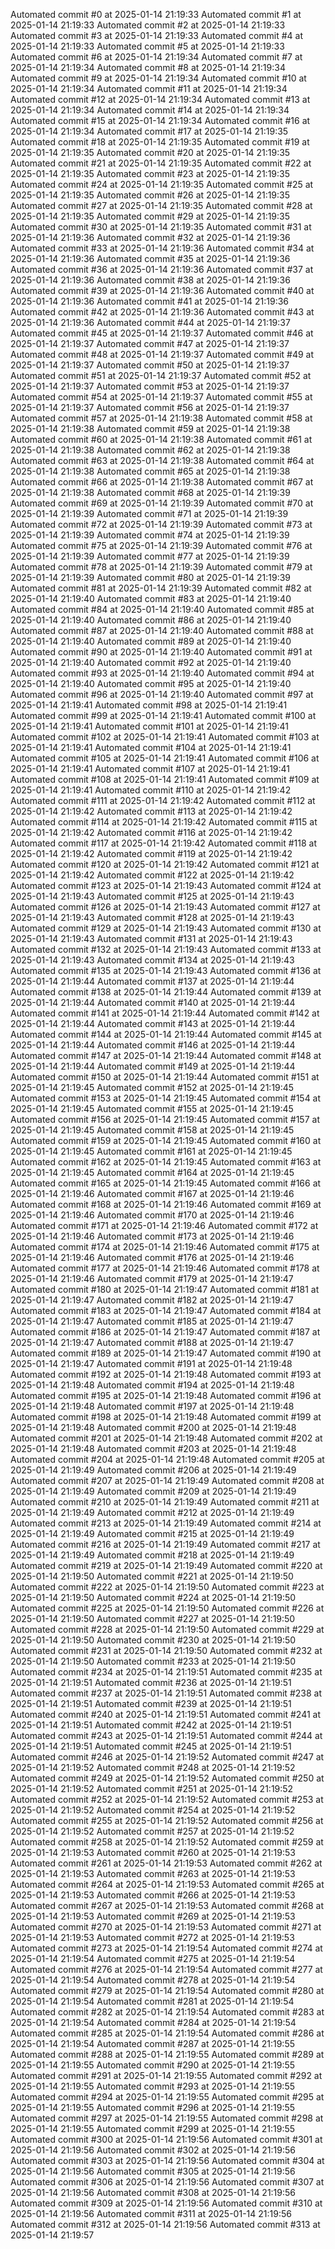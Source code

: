 

Automated commit #0 at 2025-01-14 21:19:33
Automated commit #1 at 2025-01-14 21:19:33
Automated commit #2 at 2025-01-14 21:19:33
Automated commit #3 at 2025-01-14 21:19:33
Automated commit #4 at 2025-01-14 21:19:33
Automated commit #5 at 2025-01-14 21:19:33
Automated commit #6 at 2025-01-14 21:19:34
Automated commit #7 at 2025-01-14 21:19:34
Automated commit #8 at 2025-01-14 21:19:34
Automated commit #9 at 2025-01-14 21:19:34
Automated commit #10 at 2025-01-14 21:19:34
Automated commit #11 at 2025-01-14 21:19:34
Automated commit #12 at 2025-01-14 21:19:34
Automated commit #13 at 2025-01-14 21:19:34
Automated commit #14 at 2025-01-14 21:19:34
Automated commit #15 at 2025-01-14 21:19:34
Automated commit #16 at 2025-01-14 21:19:34
Automated commit #17 at 2025-01-14 21:19:35
Automated commit #18 at 2025-01-14 21:19:35
Automated commit #19 at 2025-01-14 21:19:35
Automated commit #20 at 2025-01-14 21:19:35
Automated commit #21 at 2025-01-14 21:19:35
Automated commit #22 at 2025-01-14 21:19:35
Automated commit #23 at 2025-01-14 21:19:35
Automated commit #24 at 2025-01-14 21:19:35
Automated commit #25 at 2025-01-14 21:19:35
Automated commit #26 at 2025-01-14 21:19:35
Automated commit #27 at 2025-01-14 21:19:35
Automated commit #28 at 2025-01-14 21:19:35
Automated commit #29 at 2025-01-14 21:19:35
Automated commit #30 at 2025-01-14 21:19:35
Automated commit #31 at 2025-01-14 21:19:36
Automated commit #32 at 2025-01-14 21:19:36
Automated commit #33 at 2025-01-14 21:19:36
Automated commit #34 at 2025-01-14 21:19:36
Automated commit #35 at 2025-01-14 21:19:36
Automated commit #36 at 2025-01-14 21:19:36
Automated commit #37 at 2025-01-14 21:19:36
Automated commit #38 at 2025-01-14 21:19:36
Automated commit #39 at 2025-01-14 21:19:36
Automated commit #40 at 2025-01-14 21:19:36
Automated commit #41 at 2025-01-14 21:19:36
Automated commit #42 at 2025-01-14 21:19:36
Automated commit #43 at 2025-01-14 21:19:36
Automated commit #44 at 2025-01-14 21:19:37
Automated commit #45 at 2025-01-14 21:19:37
Automated commit #46 at 2025-01-14 21:19:37
Automated commit #47 at 2025-01-14 21:19:37
Automated commit #48 at 2025-01-14 21:19:37
Automated commit #49 at 2025-01-14 21:19:37
Automated commit #50 at 2025-01-14 21:19:37
Automated commit #51 at 2025-01-14 21:19:37
Automated commit #52 at 2025-01-14 21:19:37
Automated commit #53 at 2025-01-14 21:19:37
Automated commit #54 at 2025-01-14 21:19:37
Automated commit #55 at 2025-01-14 21:19:37
Automated commit #56 at 2025-01-14 21:19:37
Automated commit #57 at 2025-01-14 21:19:38
Automated commit #58 at 2025-01-14 21:19:38
Automated commit #59 at 2025-01-14 21:19:38
Automated commit #60 at 2025-01-14 21:19:38
Automated commit #61 at 2025-01-14 21:19:38
Automated commit #62 at 2025-01-14 21:19:38
Automated commit #63 at 2025-01-14 21:19:38
Automated commit #64 at 2025-01-14 21:19:38
Automated commit #65 at 2025-01-14 21:19:38
Automated commit #66 at 2025-01-14 21:19:38
Automated commit #67 at 2025-01-14 21:19:38
Automated commit #68 at 2025-01-14 21:19:39
Automated commit #69 at 2025-01-14 21:19:39
Automated commit #70 at 2025-01-14 21:19:39
Automated commit #71 at 2025-01-14 21:19:39
Automated commit #72 at 2025-01-14 21:19:39
Automated commit #73 at 2025-01-14 21:19:39
Automated commit #74 at 2025-01-14 21:19:39
Automated commit #75 at 2025-01-14 21:19:39
Automated commit #76 at 2025-01-14 21:19:39
Automated commit #77 at 2025-01-14 21:19:39
Automated commit #78 at 2025-01-14 21:19:39
Automated commit #79 at 2025-01-14 21:19:39
Automated commit #80 at 2025-01-14 21:19:39
Automated commit #81 at 2025-01-14 21:19:39
Automated commit #82 at 2025-01-14 21:19:40
Automated commit #83 at 2025-01-14 21:19:40
Automated commit #84 at 2025-01-14 21:19:40
Automated commit #85 at 2025-01-14 21:19:40
Automated commit #86 at 2025-01-14 21:19:40
Automated commit #87 at 2025-01-14 21:19:40
Automated commit #88 at 2025-01-14 21:19:40
Automated commit #89 at 2025-01-14 21:19:40
Automated commit #90 at 2025-01-14 21:19:40
Automated commit #91 at 2025-01-14 21:19:40
Automated commit #92 at 2025-01-14 21:19:40
Automated commit #93 at 2025-01-14 21:19:40
Automated commit #94 at 2025-01-14 21:19:40
Automated commit #95 at 2025-01-14 21:19:40
Automated commit #96 at 2025-01-14 21:19:40
Automated commit #97 at 2025-01-14 21:19:41
Automated commit #98 at 2025-01-14 21:19:41
Automated commit #99 at 2025-01-14 21:19:41
Automated commit #100 at 2025-01-14 21:19:41
Automated commit #101 at 2025-01-14 21:19:41
Automated commit #102 at 2025-01-14 21:19:41
Automated commit #103 at 2025-01-14 21:19:41
Automated commit #104 at 2025-01-14 21:19:41
Automated commit #105 at 2025-01-14 21:19:41
Automated commit #106 at 2025-01-14 21:19:41
Automated commit #107 at 2025-01-14 21:19:41
Automated commit #108 at 2025-01-14 21:19:41
Automated commit #109 at 2025-01-14 21:19:41
Automated commit #110 at 2025-01-14 21:19:42
Automated commit #111 at 2025-01-14 21:19:42
Automated commit #112 at 2025-01-14 21:19:42
Automated commit #113 at 2025-01-14 21:19:42
Automated commit #114 at 2025-01-14 21:19:42
Automated commit #115 at 2025-01-14 21:19:42
Automated commit #116 at 2025-01-14 21:19:42
Automated commit #117 at 2025-01-14 21:19:42
Automated commit #118 at 2025-01-14 21:19:42
Automated commit #119 at 2025-01-14 21:19:42
Automated commit #120 at 2025-01-14 21:19:42
Automated commit #121 at 2025-01-14 21:19:42
Automated commit #122 at 2025-01-14 21:19:42
Automated commit #123 at 2025-01-14 21:19:43
Automated commit #124 at 2025-01-14 21:19:43
Automated commit #125 at 2025-01-14 21:19:43
Automated commit #126 at 2025-01-14 21:19:43
Automated commit #127 at 2025-01-14 21:19:43
Automated commit #128 at 2025-01-14 21:19:43
Automated commit #129 at 2025-01-14 21:19:43
Automated commit #130 at 2025-01-14 21:19:43
Automated commit #131 at 2025-01-14 21:19:43
Automated commit #132 at 2025-01-14 21:19:43
Automated commit #133 at 2025-01-14 21:19:43
Automated commit #134 at 2025-01-14 21:19:43
Automated commit #135 at 2025-01-14 21:19:43
Automated commit #136 at 2025-01-14 21:19:44
Automated commit #137 at 2025-01-14 21:19:44
Automated commit #138 at 2025-01-14 21:19:44
Automated commit #139 at 2025-01-14 21:19:44
Automated commit #140 at 2025-01-14 21:19:44
Automated commit #141 at 2025-01-14 21:19:44
Automated commit #142 at 2025-01-14 21:19:44
Automated commit #143 at 2025-01-14 21:19:44
Automated commit #144 at 2025-01-14 21:19:44
Automated commit #145 at 2025-01-14 21:19:44
Automated commit #146 at 2025-01-14 21:19:44
Automated commit #147 at 2025-01-14 21:19:44
Automated commit #148 at 2025-01-14 21:19:44
Automated commit #149 at 2025-01-14 21:19:44
Automated commit #150 at 2025-01-14 21:19:44
Automated commit #151 at 2025-01-14 21:19:45
Automated commit #152 at 2025-01-14 21:19:45
Automated commit #153 at 2025-01-14 21:19:45
Automated commit #154 at 2025-01-14 21:19:45
Automated commit #155 at 2025-01-14 21:19:45
Automated commit #156 at 2025-01-14 21:19:45
Automated commit #157 at 2025-01-14 21:19:45
Automated commit #158 at 2025-01-14 21:19:45
Automated commit #159 at 2025-01-14 21:19:45
Automated commit #160 at 2025-01-14 21:19:45
Automated commit #161 at 2025-01-14 21:19:45
Automated commit #162 at 2025-01-14 21:19:45
Automated commit #163 at 2025-01-14 21:19:45
Automated commit #164 at 2025-01-14 21:19:45
Automated commit #165 at 2025-01-14 21:19:45
Automated commit #166 at 2025-01-14 21:19:46
Automated commit #167 at 2025-01-14 21:19:46
Automated commit #168 at 2025-01-14 21:19:46
Automated commit #169 at 2025-01-14 21:19:46
Automated commit #170 at 2025-01-14 21:19:46
Automated commit #171 at 2025-01-14 21:19:46
Automated commit #172 at 2025-01-14 21:19:46
Automated commit #173 at 2025-01-14 21:19:46
Automated commit #174 at 2025-01-14 21:19:46
Automated commit #175 at 2025-01-14 21:19:46
Automated commit #176 at 2025-01-14 21:19:46
Automated commit #177 at 2025-01-14 21:19:46
Automated commit #178 at 2025-01-14 21:19:46
Automated commit #179 at 2025-01-14 21:19:47
Automated commit #180 at 2025-01-14 21:19:47
Automated commit #181 at 2025-01-14 21:19:47
Automated commit #182 at 2025-01-14 21:19:47
Automated commit #183 at 2025-01-14 21:19:47
Automated commit #184 at 2025-01-14 21:19:47
Automated commit #185 at 2025-01-14 21:19:47
Automated commit #186 at 2025-01-14 21:19:47
Automated commit #187 at 2025-01-14 21:19:47
Automated commit #188 at 2025-01-14 21:19:47
Automated commit #189 at 2025-01-14 21:19:47
Automated commit #190 at 2025-01-14 21:19:47
Automated commit #191 at 2025-01-14 21:19:48
Automated commit #192 at 2025-01-14 21:19:48
Automated commit #193 at 2025-01-14 21:19:48
Automated commit #194 at 2025-01-14 21:19:48
Automated commit #195 at 2025-01-14 21:19:48
Automated commit #196 at 2025-01-14 21:19:48
Automated commit #197 at 2025-01-14 21:19:48
Automated commit #198 at 2025-01-14 21:19:48
Automated commit #199 at 2025-01-14 21:19:48
Automated commit #200 at 2025-01-14 21:19:48
Automated commit #201 at 2025-01-14 21:19:48
Automated commit #202 at 2025-01-14 21:19:48
Automated commit #203 at 2025-01-14 21:19:48
Automated commit #204 at 2025-01-14 21:19:48
Automated commit #205 at 2025-01-14 21:19:49
Automated commit #206 at 2025-01-14 21:19:49
Automated commit #207 at 2025-01-14 21:19:49
Automated commit #208 at 2025-01-14 21:19:49
Automated commit #209 at 2025-01-14 21:19:49
Automated commit #210 at 2025-01-14 21:19:49
Automated commit #211 at 2025-01-14 21:19:49
Automated commit #212 at 2025-01-14 21:19:49
Automated commit #213 at 2025-01-14 21:19:49
Automated commit #214 at 2025-01-14 21:19:49
Automated commit #215 at 2025-01-14 21:19:49
Automated commit #216 at 2025-01-14 21:19:49
Automated commit #217 at 2025-01-14 21:19:49
Automated commit #218 at 2025-01-14 21:19:49
Automated commit #219 at 2025-01-14 21:19:49
Automated commit #220 at 2025-01-14 21:19:50
Automated commit #221 at 2025-01-14 21:19:50
Automated commit #222 at 2025-01-14 21:19:50
Automated commit #223 at 2025-01-14 21:19:50
Automated commit #224 at 2025-01-14 21:19:50
Automated commit #225 at 2025-01-14 21:19:50
Automated commit #226 at 2025-01-14 21:19:50
Automated commit #227 at 2025-01-14 21:19:50
Automated commit #228 at 2025-01-14 21:19:50
Automated commit #229 at 2025-01-14 21:19:50
Automated commit #230 at 2025-01-14 21:19:50
Automated commit #231 at 2025-01-14 21:19:50
Automated commit #232 at 2025-01-14 21:19:50
Automated commit #233 at 2025-01-14 21:19:50
Automated commit #234 at 2025-01-14 21:19:51
Automated commit #235 at 2025-01-14 21:19:51
Automated commit #236 at 2025-01-14 21:19:51
Automated commit #237 at 2025-01-14 21:19:51
Automated commit #238 at 2025-01-14 21:19:51
Automated commit #239 at 2025-01-14 21:19:51
Automated commit #240 at 2025-01-14 21:19:51
Automated commit #241 at 2025-01-14 21:19:51
Automated commit #242 at 2025-01-14 21:19:51
Automated commit #243 at 2025-01-14 21:19:51
Automated commit #244 at 2025-01-14 21:19:51
Automated commit #245 at 2025-01-14 21:19:51
Automated commit #246 at 2025-01-14 21:19:52
Automated commit #247 at 2025-01-14 21:19:52
Automated commit #248 at 2025-01-14 21:19:52
Automated commit #249 at 2025-01-14 21:19:52
Automated commit #250 at 2025-01-14 21:19:52
Automated commit #251 at 2025-01-14 21:19:52
Automated commit #252 at 2025-01-14 21:19:52
Automated commit #253 at 2025-01-14 21:19:52
Automated commit #254 at 2025-01-14 21:19:52
Automated commit #255 at 2025-01-14 21:19:52
Automated commit #256 at 2025-01-14 21:19:52
Automated commit #257 at 2025-01-14 21:19:52
Automated commit #258 at 2025-01-14 21:19:52
Automated commit #259 at 2025-01-14 21:19:53
Automated commit #260 at 2025-01-14 21:19:53
Automated commit #261 at 2025-01-14 21:19:53
Automated commit #262 at 2025-01-14 21:19:53
Automated commit #263 at 2025-01-14 21:19:53
Automated commit #264 at 2025-01-14 21:19:53
Automated commit #265 at 2025-01-14 21:19:53
Automated commit #266 at 2025-01-14 21:19:53
Automated commit #267 at 2025-01-14 21:19:53
Automated commit #268 at 2025-01-14 21:19:53
Automated commit #269 at 2025-01-14 21:19:53
Automated commit #270 at 2025-01-14 21:19:53
Automated commit #271 at 2025-01-14 21:19:53
Automated commit #272 at 2025-01-14 21:19:53
Automated commit #273 at 2025-01-14 21:19:54
Automated commit #274 at 2025-01-14 21:19:54
Automated commit #275 at 2025-01-14 21:19:54
Automated commit #276 at 2025-01-14 21:19:54
Automated commit #277 at 2025-01-14 21:19:54
Automated commit #278 at 2025-01-14 21:19:54
Automated commit #279 at 2025-01-14 21:19:54
Automated commit #280 at 2025-01-14 21:19:54
Automated commit #281 at 2025-01-14 21:19:54
Automated commit #282 at 2025-01-14 21:19:54
Automated commit #283 at 2025-01-14 21:19:54
Automated commit #284 at 2025-01-14 21:19:54
Automated commit #285 at 2025-01-14 21:19:54
Automated commit #286 at 2025-01-14 21:19:54
Automated commit #287 at 2025-01-14 21:19:55
Automated commit #288 at 2025-01-14 21:19:55
Automated commit #289 at 2025-01-14 21:19:55
Automated commit #290 at 2025-01-14 21:19:55
Automated commit #291 at 2025-01-14 21:19:55
Automated commit #292 at 2025-01-14 21:19:55
Automated commit #293 at 2025-01-14 21:19:55
Automated commit #294 at 2025-01-14 21:19:55
Automated commit #295 at 2025-01-14 21:19:55
Automated commit #296 at 2025-01-14 21:19:55
Automated commit #297 at 2025-01-14 21:19:55
Automated commit #298 at 2025-01-14 21:19:55
Automated commit #299 at 2025-01-14 21:19:55
Automated commit #300 at 2025-01-14 21:19:56
Automated commit #301 at 2025-01-14 21:19:56
Automated commit #302 at 2025-01-14 21:19:56
Automated commit #303 at 2025-01-14 21:19:56
Automated commit #304 at 2025-01-14 21:19:56
Automated commit #305 at 2025-01-14 21:19:56
Automated commit #306 at 2025-01-14 21:19:56
Automated commit #307 at 2025-01-14 21:19:56
Automated commit #308 at 2025-01-14 21:19:56
Automated commit #309 at 2025-01-14 21:19:56
Automated commit #310 at 2025-01-14 21:19:56
Automated commit #311 at 2025-01-14 21:19:56
Automated commit #312 at 2025-01-14 21:19:56
Automated commit #313 at 2025-01-14 21:19:57